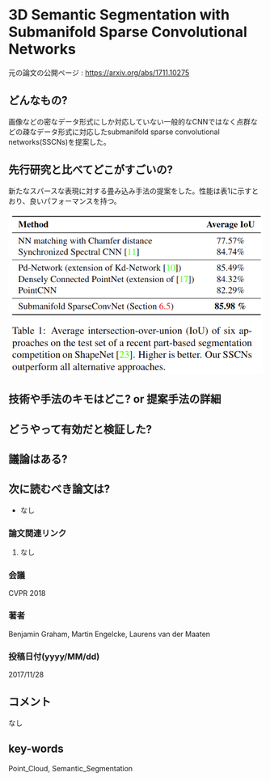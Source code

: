 # 3D Semantic Segmentation with Submanifold Sparse Convolutional Networks

元の論文の公開ページ : https://arxiv.org/abs/1711.10275

## どんなもの?
画像などの密なデータ形式にしか対応していない一般的なCNNではなく点群などの疎なデータ形式に対応したsubmanifold sparse convolutional networks(SSCNs)を提案した。

## 先行研究と比べてどこがすごいの?
新たなスパースな表現に対する畳み込み手法の提案をした。性能は表1に示すとおり、良いパフォーマンスを持つ。

![tab1](img/3SSwSSCN/tab1.png)

## 技術や手法のキモはどこ? or 提案手法の詳細


## どうやって有効だと検証した?

## 議論はある?

## 次に読むべき論文は?
- なし

### 論文関連リンク
1. なし

### 会議
CVPR 2018

### 著者
Benjamin Graham, Martin Engelcke, Laurens van der Maaten

### 投稿日付(yyyy/MM/dd)
2017/11/28

## コメント
なし

## key-words
Point_Cloud, Semantic_Segmentation